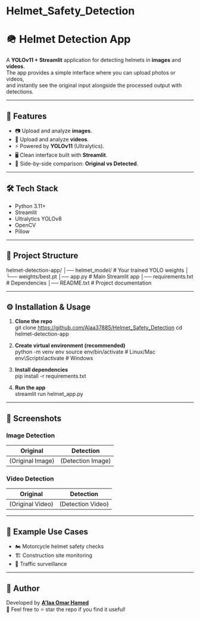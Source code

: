# Helmet_Safety_Detection
# 🪖 Helmet Detection App  

A **YOLOv11 + Streamlit** application for detecting helmets in **images** and **videos**.  
The app provides a simple interface where you can upload photos or videos,  
and instantly see the original input alongside the processed output with detections.  

---

## 🚀 Features
- 📷 Upload and analyze **images**.  
- 🎥 Upload and analyze **videos**.  
- ⚡ Powered by **YOLOv11** (Ultralytics).  
- 🖥️ Clean interface built with **Streamlit**.  
- 🔄 Side-by-side comparison: **Original vs Detected**.  

---

## 🛠️ Tech Stack
- Python 3.11+
- Streamlit
- Ultralytics YOLOv8
- OpenCV
- Pillow

---

## 📂 Project Structure
helmet-detection-app/
│── helmet_model/            # Your trained YOLO weights
│   └── weights/best.pt
│── app.py                   # Main Streamlit app
│── requirements.txt         # Dependencies
│── README.txt               # Project documentation

---

## ⚙️ Installation & Usage

1. **Clone the repo**  
git clone https://github.com/Alaa37885/Helmet_Safety_Detection
cd helmet-detection-app

2. **Create virtual environment (recommended)**  
python -m venv env
source env/bin/activate   # Linux/Mac
env\Scripts\activate      # Windows

3. **Install dependencies**  
pip install -r requirements.txt

4. **Run the app**  
streamlit run helmet_app.py

---

## 📸 Screenshots  

### Image Detection  
| Original | Detection |
|----------|-----------|
| (Original Image) | (Detection Image) |

### Video Detection  
| Original | Detection |
|----------|-----------|
| (Original Video) | (Detection Video) |

---

## 📌 Example Use Cases
- 🏍️ Motorcycle helmet safety checks  
- 🏗️ Construction site monitoring  
- 🚦 Traffic surveillance  

---

## 🙌 Author
Developed by **[A'laa Omar Hamed](https://github.com/Alaa37885/Helmet_Safety_Detection)**  
🎯 Feel free to ⭐ star the repo if you find it useful!  
